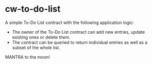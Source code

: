 # cw-to-do-list

A simple To-Do List contract with the following application logic:
* The owner of the To-Do List contract can add new entries, update existing ones or delete them.
* The contract can be queried to return individual entries as well as a subset of the whole list.

MANTRA to the moon!

